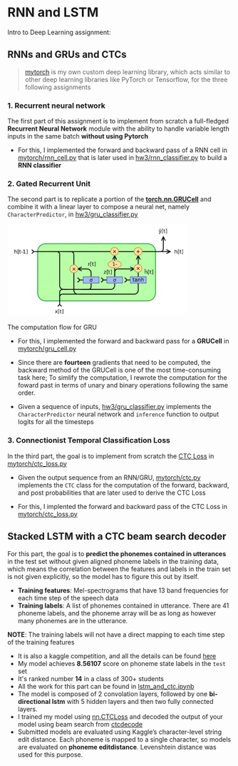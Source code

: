 # RNN and LSTM


Intro to Deep Learning assignment:

## RNNs and GRUs and CTCs


> [mytorch](mytorch) is my own custom deep learning library, which acts similar to other deep learning libraries like PyTorch or Tensorflow, for the three following assignments

### 1. Recurrent neural network

The first part of this assignment is to implement from scratch a full-fledged **Recurrent Neural Network** module with the ability to handle variable length inputs in the same batch **without using Pytorch**

* For this, I implemented the forward and backward pass of a RNN cell in [mytorch/rnn_cell.py](mytorch/rnn_cell.py) that is later used in [hw3/rnn_classifier.py](hw3/rnn_classifier.py) to build a **RNN classifier**

### 2. Gated Recurrent Unit

The second part is to replicate a portion of the **[torch.nn.GRUCell](https://pytorch.org/docs/stable/generated/torch.nn.GRUCell.html)** and combine it with a linear layer to compose a neural net, namely `CharacterPredictor`, in [hw3/gru_classifier.py](hw3/gru_classifier.py)

<p>
<img src="GRU.png" width="400" />
</p>
The computation flow for GRU


* For this, I implemented the forward and backward pass for a **GRUCell** in [mytorch/gru_cell.py](mytorch/gru_cell.py)

* Since there are **fourteen** gradients that need to be computed, the backward method of the GRUCell is one of the most time-consuming task here; To simlify the computation, I rewrote the computation for the foward past in terms of unary and binary operations following the same order.

* Given a sequence of inputs, [hw3/gru_classifier.py](hw3/gru_classifier.py) implements the `CharacterPredictor` neural network and `inference` function to output logits for all the timesteps 

### 3. Connectionist Temporal Classification Loss

In the third part, the goal is to implement from scratch the [CTC Loss](https://www.cs.toronto.edu/~graves/icml_2006.pdf) in [mytorch/ctc_loss.py](mytorch/ctc_loss.py)

* Given the output sequence from an RNN/GRU, [mytorch/ctc.py](mytorch/ctc.py) implements the `CTC` class for the computation of the forward, backward, and post probabilities that are later used to derive the CTC Loss

* For this, I implented the forward and backward pass of the CTC Loss in [mytorch/ctc_loss.py](mytorch/ctc_loss.py)

## Stacked LSTM with a CTC beam search decoder 
For this part, the goal is to **predict the phonemes contained in utterances** in the test set without given aligned phoneme labels in the training data, which means the correlation between the features and labels in the train set is not given explicitly, so the model has to figure this out by itself.

* **Training features**: Mel-spectrograms that have 13 band frequencies for each time step of the speech data
* **Training labels**: A list of phonemes contained in utterance. There are 41 phoneme labels, and the phoneme array will be as long as however many phonemes are in the utterance.

**NOTE**: The training labels will not have a direct mapping to each time step of the training features

* It is also a kaggle competition, and all the details can be found [here](https://www.kaggle.com/competitions/11785-homework-3-part-2-slack-seq-to-seq)
* My model achieves **8.56107** score on phoneme state labels in the `test` set
* It's ranked number **14** in a class of 300+ students
* All the work for this part can be found in [lstm_and_ctc.ipynb](lstm_and_ctc.ipynb)
* The model is composed of 2 convolation layers, followed by one **bi-directional lstm** with 5 hidden layers and then two fully connected layers.
* I trained my model using [nn.CTCLoss](https://pytorch.org/docs/stable/generated/torch.nn.CTCLoss.html) and decoded the output of your model using beam search from [ctcdecode](https://github.com/parlance/ctcdecode)
* Submitted models are evaluated using Kaggle’s character-level string edit distance. Each phoneme is mapped to a single character, so models are evaluated on **phoneme editdistance**. Levenshtein distance was used for this purpose.

